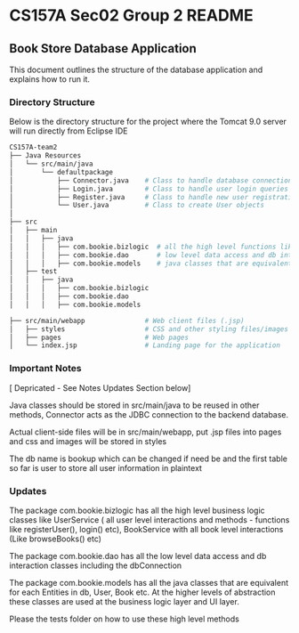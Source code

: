 # CS157A Sec02 Group 2 README

## Book Store Database Application

This document outlines the structure of the database application and explains how to run it.

### Directory Structure

Below is the directory structure for the project where the Tomcat 9.0 server will run directly from Eclipse IDE

```bash
CS157A-team2
├── Java Resources
│   └── src/main/java
│       └── defaultpackage
│           ├── Connector.java    # Class to handle database connections
│           ├── Login.java        # Class to handle user login queries
│           ├── Register.java     # Class to handle new user registration
│           └── User.java         # Class to create User objects
│
├── src
│   ├── main
│   │   ├── java
│   │   │   ├── com.bookie.bizlogic  # all the high level functions like registerUser(), login() etc
│   │   │   ├── com.bookie.dao       # low level data access and db interaction classes
│   │   │   ├── com.bookie.models    # java classes that are equivalent for each Entities in db, User, Book etc.
│   ├── test
│   │   ├── java
│   │   │   ├── com.bookie.bizlogic
│   │   │   ├── com.bookie.dao
│   │   │   ├── com.bookie.models

├── src/main/webapp               # Web client files (.jsp)
│   ├── styles                    # CSS and other styling files/images
│   ├── pages                     # Web pages
│   └── index.jsp                 # Landing page for the application
```

### Important Notes

[ Depricated - See Notes Updates Section below]

Java classes should be stored in src/main/java to be reused in other methods, Connector acts as the JDBC connection to the backend database.

Actual client-side files will be in src/main/webapp, put .jsp files into pages and css and images will be stored in styles

The db name is bookup which can be changed if need be and the first table so far is user to store all user information in plaintext

### Updates

The package com.bookie.bizlogic  has all the high level business logic classes like UserService ( all user level interactions and methods - functions like registerUser(), login() etc), BookService with all book level interactions (Like browseBooks() etc)

The package com.bookie.dao   has all the low level data access and db interaction classes including the dbConnection

The package com.bookie.models  has all the java classes that are equivalent for each Entities in db, User, Book etc. At the higher levels of abstraction these classes are used at the business logic layer and UI layer.

Please the tests folder on how to use these high level methods

